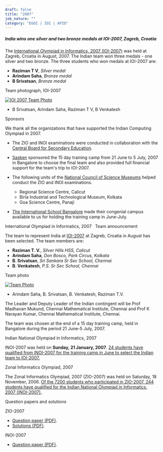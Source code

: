 ```yaml
---
draft: false
title: "2007"
job_nature: ""
category: "EGOI | IOI | APIO"
---
```




##### India wins one silver and two bronze medals at IOI-2007, Zagreb, Croatia

The [International Olympiad in Informatics, 2007 (IOI-2007)](http://www.ioi2007.org) was held at Zagreb, Croatia in August, 2007. The Indian team won three medals - one silver and two bronze. The three students who won medals at IOI-2007 are:

*   **Raziman T V**, _Silver medal_
*   **Arindam Saha**, _Bronze medal_
*   **B Srivatsan**, _Bronze medal_

Team photograph, IOI-2007

[![IOI 2007 Team Photo](https://www.iarcs.org.in/inoi/2007/ioi2007/zagreb-big.jpg)](https://www.iarcs.org.in/inoi/2007/ioi2007/zagreb-big.jpg)

*   B Srivatsan, Arindam Saha, Raziman T V, B Venkatesh

Sponsors

We thank all the organizations that have supported the Indian Computing Olympiad in 2007.

*   The ZIO and INOI examinations were conducted in collaboration with the [Central Board for Secondary Education](http://www.cbse.nic.in).
    
*   [Sasken](http://www.sasken.com) sponsored the 15 day training camp from 21 June to 5 July, 2007 in Bangalore to choose the final team and also provided full financial support for the team's trip to IOI-2007.
    
*   The following units of the [National Council of Science Museums](http://ncsm.gov.in) helped conduct the ZIO and INOI examinations.
    
    *   Regional Science Centre, Calicut
    *   Birla Industrial and Technological Museum, Kolkata
    *   Goa Science Centre, Panaji
*   [The International School Bangalore](http://www.tisb.org) made their congenial campus available to us for holding the training camp in June-July.
    

International Olympiad in Informatics, 2007   Team announcement

The team to represent India at [IOI-2007](http://www.hsin.hr/ioi2007/) at Zagreb, Croatia in August has been selected. The team members are:

*   **Raziman T. V.**, _Silver Hills HSS, Calicut_
*   **Arindam Saha**, _Don Bosco, Park Circus, Kolkata_
*   **B. Srivatsan**, _Sri Sankara Sr Sec School, Chennai_
*   **B. Venkatesh**, _P.S. Sr Sec School, Chennai_

Team photo

[![Team Photo](/inoi/2007/ioi2007/ioi2007-team.jpg)](/inoi/2007/ioi2007/ioi2007-team-big.jpg)

*   Arindam Saha, B. Srivatsan, B. Venkatesh, Raziman T.V.

The Leader and Deputy Leader of the Indian contingent will be Prof Madhavan Mukund, Chennai Mathematical Institute, Chennai and Prof K Narayan Kumar, Chennai Mathematical Institute, Chennai.

The team was chosen at the end of a 15 day training camp, held in Bangalore during the period 21 June-5 July, 2007.

Indian National Olympiad in Informatics, 2007  

INOI-2007 was held on **Sunday, 21 January, 2007**. [24 students have qualified from INOI-2007 for the training camp in June to select the Indian team to IOI-2007.](/olympiad_results/inoi2007/results_inoi2007)

Zonal Informatics Olympiad, 2007  

The Zonal Informatics Olympiad, 2007 (ZIO-2007) was held on Saturday, 18 November, 2006. [Of the 7200 students who participated in ZIO-2007, 244 students have qualified for the Indian National Olympiad in Informatics, 2007 (INOI-2007).](/olympiad_results/zio2007/results_zio2007)

Question papers and solutions

ZIO-2007

*   [Question paper (PDF)](../zio2007/zio2007-qpaper.pdf).
*   [Solutions (PDF)](../zio2007/zio2007-solutions.pdf).

INOI-2007

*   [Question paper (PDF)](../inoi2007/inoi2007-qpaper.pdf).